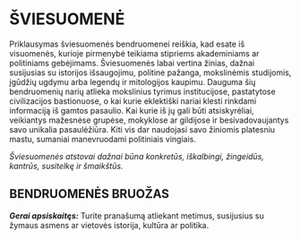 # ŠVIESUOMENĖ

Priklausymas šviesuomenės bendruomenei reiškia, kad esate iš visuomenės, kurioje pirmenybė teikiama stipriems akademiniams ar politiniams gebėjimams. Šviesuomenės labai vertina žinias, dažnai susijusias su istorijos išsaugojimu, politine pažanga, mokslinėmis studijomis, įgūdžių ugdymu arba legendų ir mitologijos kaupimu. Dauguma šių bendruomenių narių atlieka mokslinius tyrimus institucijose, pastatytose civilizacijos bastionuose, o kai kurie eklektiški nariai klesti rinkdami informaciją iš gamtos pasaulio. Kai kurie iš jų gali būti atsiskyrėliai, veikiantys mažesnėse grupėse, mokyklose ar gildijose ir besivadovaujantys savo unikalia pasaulėžiūra. Kiti vis dar naudojasi savo žiniomis platesniu mastu, sumaniai manevruodami politiniais vingiais.

*Šviesuomenės atstovai dažnai būna konkretūs, iškalbingi, žingeidūs, kantrūs, susitelkę ir šmaikštūs.*

## BENDRUOMENĖS BRUOŽAS

***Gerai apsiskaitęs:*** Turite pranašumą atliekant metimus, susijusius su žymaus asmens ar vietovės istorija, kultūra ar politika.
